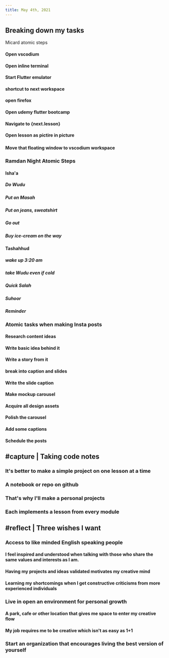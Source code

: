 ```yaml
---
title: May 4th, 2021
---
```

## Breaking down my tasks
 Micard atomic steps
#### Open vscodium
#### Open inline terminal
#### Start Flutter emulator
#### shortcut to next workspace
#### open firefox
#### Open udemy flutter bootcamp
#### Navigate to {next.lesson}
#### Open lesson as pictire in picture
###
#### Move that floating window to vscodium workspace
### Ramdan Night Atomic Steps
#### Isha'a
##### Do Wudu
##### Put on Masah
##### Put on jeans, sweatshirt
##### Go out
##### Buy ice-cream on the way
#### Tashahhud
##### wake up 3:20 am
##### take Wudu even if cold
##### Quick Salah
##### Suhoor
##### Reminder
### Atomic tasks when making Insta posts
#### Research content ideas
#### Write basic idea behind it
#### Write a story from it
#### break into caption and slides
#### Write the slide caption
#### Make mockup carousel
#### Acquire all design assets
#### Polish the carousel
#### Add some captions
#### Schedule the posts
## #capture | Taking code notes
### It's better to make a simple project on one lesson at a time
### A notebook or repo on github
### That's why I'll make a personal projects
### Each implements a lesson from every module
## #reflect | Three wishes I want
### Access to like minded English speaking people
#### I feel inspired and understood when talking with those who share the same values and interests as I am.
#### Having my projects and ideas validated motivates my creative mind
#### Learning my shortcomings when I get constructive criticisms from more experienced individuals
### Live in open an environment for personal growth
#### A park, cafe or other location that gives me space to enter my creative flow
#### My job requires me to be creative which isn't as easy as 1+1
####
### Start an organization that encourages living the best version of yourself
####
#

